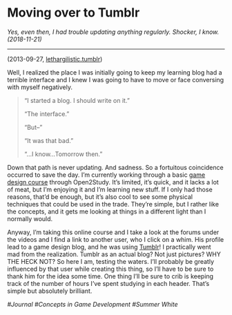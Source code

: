 # Moving over to Tumblr

*Yes, even then, I had trouble updating anything regularly. Shocker, I know. (2018-11-21)*

-----

(2013-09-27, [lethargilistic.tumblr](http://lethargilistic.tumblr.com/post/62404208472/moving-over-to-tumblr))

Well, I realized the place I was initially going to keep my learning blog had a terrible interface and I knew I was going to have to move or face conversing with myself negatively.

>“I started a blog. I should write on it.”
>
>“The interface.”
>
>“But–”
>
>“It was that bad.”
>
>“…I know…Tomorrow then.”

Down that path is never updating. And sadness. So a fortuitous coincidence occurred to save the day. I’m currently working through a basic [game design course](https://www.open2study.com/courses/concepts-in-game-development) through Open2Study. It’s limited, it’s quick, and it lacks a lot of meat, but I’m enjoying it and I’m learning new stuff. If I only had those reasons, that’d be enough, but it’s also cool to see some physical techniques that could be used in the trade. They’re simple, but I rather like the concepts, and it gets me looking at things in a different light than I normally would.

Anyway, I’m taking this online course and I take a look at the forums under the videos and I find a link to another user, who I click on a whim. His profile lead to a game design blog, and he was using [Tumblr](https://summerstudys.tumblr.com/)! I practically went mad from the realization. Tumblr as an actual blog? Not just pictures? WHY THE HECK NOT? So here I am, testing the waters. I’ll probably be greatly influenced by that user while creating this thing, so I’ll have to be sure to thank him for the idea some time. One thing I’ll be sure to crib is keeping track of the number of hours I’ve spent studying in each header. That’s simple but absolutely brilliant.

*#Journal #Concepts in Game Development #Summer White*
